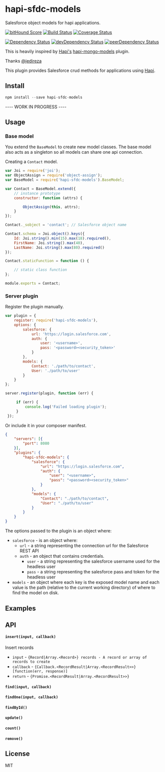 # hapi-sfdc-models

Salesforce object models for hapi applications.

[![bitHound Score](https://app.bithound.io/fourq/hapi-sfdc-models/badges/score.svg)](http://app.bithound.io/fourq/hapi-sfdc-models)
[![Build Status](https://travis-ci.org/fourq/hapi-sfdc-models.svg)](https://travis-ci.org/fourq/hapi-sfdc-models)
[![Coverage Status](https://coveralls.io/repos/fourq/hapi-sfdc-models/badge.svg?branch=master)](https://coveralls.io/r/fourq/hapi-sfdc-models?branch=master)

[![Dependency Status](https://david-dm.org/fourq/hapi-sfdc-models.svg?style=flat)](https://david-dm.org/fourq/hapi-sfdc-models)
[![devDependency Status](https://david-dm.org/fourq/hapi-sfdc-models/dev-status.svg?style=flat)](https://david-dm.org/fourq/hapi-sfdc-models#info=devDependencies)
[![peerDependency Status](https://david-dm.org/fourq/hapi-sfdc-models/peer-status.svg?style=flat)](https://david-dm.org/fourq/hapi-sfdc-models#info=peerDependencies)

This is heavily inspired by [Hapi's](https://github.com/hapijs/hapi/) [hapi-mongo-models](https://github.com/jedireza/hapi-mongo-models/)
plugin.

Thanks [@jedireza](https://github.com/jedireza/)

This plugin provides Salesforce crud methods for applications using [Hapi](https://github.com/hapijs/hapi/).

## Install

```javascript
npm install --save hapi-sfdc-models
```

---- WORK IN PROGRESS ----
## Usage

### Base model

You extend the `BaseModel` to create new model classes. The base model also
acts as a singleton so all models can share one api connection.

Creating a `Contact` model.

```js
var Joi = require('joi');
var ObjectAssign = require('object-assign');
var BaseModel = require('hapi-sfdc-models').BaseModel;

var Contact = BaseModel.extend({
    // instance prototype
    constructor: function (attrs) {

        ObjectAssign(this, attrs);
    }
});

Contact._sobject = 'contact'; // Salesforce object name

Contact.schema = Joi.object().keys({
    Id: Joi.string().min(15).max(18).required(),
    FirstName: Joi.string().max(40),
    LastName: Joi.string().max(80).required()
});

Contact.staticFunction = function () {

    // static class function
};

module.exports = Contact;
```

### Server plugin

Register the plugin manually.

```js
var plugin = {
    register: require('hapi-sfdc-models'),
    options: {
        salesforce: {
            url: 'https://login.salesforce.com',
            auth: {
                user: '<username>',
                pass: '<password><security_token>'
            }
        },
        models: {
            Contact: './path/to/contact',
            User: './path/to/user'
        }
    }
};

server.register(plugin, function (err) {

     if (err) {
         console.log('Failed loading plugin');
     }
 });
```

Or include it in your composer manifest.

```json
{
    "servers": [{
        "port": 8080
    }],
    "plugins": {
        "hapi-sfdc-models": {
            "salesforce": {
                "url": "https://login.salesforce.com",
                "auth": {
                    "user": "<username>",
                    "pass": "<password><security_token>"
                }
            },
            "models": {
                "Contact": "./path/to/contact",
                "User": "./path/to/user"
            }
        }
    }
}
```

The options passed to the plugin is an object where:

 - `salesforce` - is an object where:
    - `url` - a string representing the connection url for the Salesforce REST API
    - `auth` - an object that contains credentials.
        - `user` - a string representing the salesforce username used for the headless user
        - `pass` - a string representing the salesforce pass and token for the headless user
 - `models` - an object where each key is the exposed model name and each value is the
    path (relative to the current working directory) of where to find the model on disk.

## Examples

## API

#### `insert(input, callback)`

Insert records

 * `input` - `{Record|Array.<Record>} records - A record or array of records to create`
 * `callback` - `{Callback.<RecordResult|Array.<RecordResult>>} [function(err, response)]`
  * `return` - `{Promise.<RecordResult|Array.<RecordResult>>}`

#### `find(input, callback)`
#### `findOne(input, callback)`
#### `findById()`
#### `update()`
#### `count()`
#### `remove()`

## License

MIT
